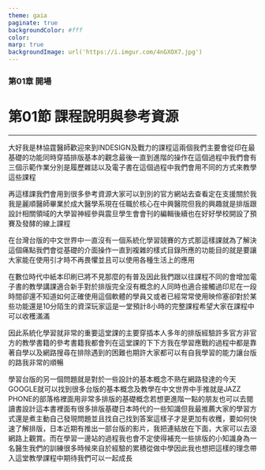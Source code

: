 ```yaml
---
theme: gaia
paginate: true
backgroundColor: #fff
color: 
marp: true
backgroundImage: url('https://i.imgur.com/4nGXOX7.jpg')
---
```

<style>
section h1 {
  color: #48011f
}
</style>

<!-- _class: lead -->

### 第01章 開場
# 第01節 課程說明與參考資源



---



大好我是林協霆醫師歡迎來到INDESIGN及戰力的課程這兩個我們主要會從印在最基礎的功能同時穿插排版基本的觀念最後一直到進階的操作在這個過程中我們會有三個示範作業分別是履歷雜誌以及電子書在這個過程中我們會用不同的方式來教學這些課程



再這樣課我們會用到很多參考資源大家可以到別的官方網站去查看定在支援關於我我是麗順醫師畢業於成大醫學系現在任職於核心在中興醫院但我的興趣就是排版跟設計相關領域的大學習神經參與震旦學生會會刊的編輯後續也在好好學校開設了預賽及發酵的線上課程



在台灣台版的中文世界中一直沒有一個系統化學習競賽的方式那這樣課就為了解決這個痛點我們會從基礎的介面操作一直到複雜的樣式目錄所應的功能目的就是要讓大家能在使用引才時不再畏懼並且可以使用各種生活上的應用



在數位時代中紙本印刷已將不見那麼的有普及因此我們跟以往課程不同的會增加電子書的教學講課適合新手對於排版完全沒有概念的人同時也適合接觸過印尼在一段時間卻還不知道如何正確使用這個軟體的學員又或者已經常常使用映伶塞卻對於某些功能還是10分陌生的資深玩家這是一堂預計8小時的完整課程希望大家在課程中可以收穫滿滿





因此系統化學習就非常的重要這堂課的主要穿插本人多年的排版經驗許多官方非官方的教學書籍的參考書籍我都會列在這堂課的下下方我在學習應戰的過程中都是靠著自學以及網路搜尋在排除遇到的困難也期許大家都可以有自我學習的能力讓台版的路我非常的順暢



學習台版的另一個問題就是對於一些設計的基本概念不熟在網路發達的今天GOOGLE就可以找到很多台版的基本概念及教學在中文世界中手推就是JAZZ PHONE的部落格裡面用非常多排版的基礎概念若想更進階一點的朋友也可以去閱讀書設計這本書裡面有很多排版基礎日本時代的一些知識但我最推薦大家的學習方式還是煮主動自己發現問題並且找自己找到答案這樣子才是更加有收穫，要如何快速了解排版，日本近期有推出一部台版的影片，我把連結放在下面，大家可以去滾網路上觀賞。而在學習一邊站的過程我也會不定使得補充一些排版的小知識身為一名醫生我們的訓練很多時候來自於經驗的累積從做中學因此我也想把這樣的理念帶入這堂教學課程中期待我們可以一起成長